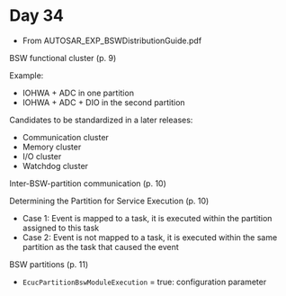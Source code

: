 # Day 34

* From AUTOSAR\_EXP\_BSWDistributionGuide.pdf

BSW functional cluster (p. 9)

Example:
* IOHWA + ADC in one partition
* IOHWA + ADC + DIO in the second partition

Candidates to be standardized in a later releases:
* Communication cluster
* Memory cluster
* I/O cluster
* Watchdog cluster

Inter-BSW-partition communication (p. 10)

Determining the Partition for Service Execution (p. 10)
* Case 1: Event is mapped to a task, it is executed within the partition assigned to this task
* Case 2: Event is not mapped to a task, it is executed within the same partition as the task that caused the event

BSW partitions (p. 11)
* `EcucPartitionBswModuleExecution` = true: configuration parameter
